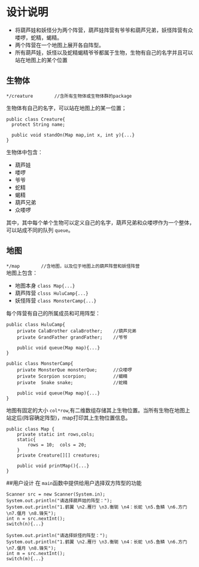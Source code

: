 # 设计说明
- 将葫芦娃和妖怪分为两个阵营，葫芦娃阵营有爷爷和葫芦兄弟，妖怪阵营有众喽啰，蛇精，蝎精。  
- 两个阵营在一个地图上展开各自阵型。  
- 所有葫芦娃，妖怪以及蛇精蝎精爷爷都属于生物，生物有自己的名字并且可以站在地图上的某个位置

## 生物体
```*/creature        //含所有生物体或生物体群的package```   

生物体有自己的名字，可以站在地图上的某一位置；
```
public class Creature{
  protect String name;

  public void standOn(Map map,int x, int y){...}
}
```
生物体中包含：  
- 葫芦娃
- 喽啰
- 爷爷
- 蛇精
- 蝎精
- 葫芦兄弟
- 众喽啰

其中，其中每个单个生物可以定义自己的名字，葫芦兄弟和众喽啰作为一个整体，
可以站成不同的队列 `queue`。

## 地图
```*/map        //含地图，以及位于地图上的葫芦阵营和妖怪阵营```  
地图上包含：
- 地图本身 `class Map{...}`
- 葫芦阵营  `clsss HuluCamp{...}`
- 妖怪阵营  `class MonsterCamp{...}`

每个阵营有自己的所属成员和可用阵型：
```
public class HuluCamp{
    private CalaBrother calaBrother;    //葫芦兄弟
    private GrandFather grandFather;    //爷爷

    public void queue(Map map){...}
}
```
```
public class MonsterCamp{
    private MonsterQue monsterQue;      //众喽啰
    private Scorpion scorpion;          //蝎精
    private  Snake snake;               //蛇精

    public void queue(Map map){...}
}
```
地图有固定的大小 `col*row`,有二维数组存储其上生物位置。当所有生物在地图上站定后(阵容确定阵型)，map打印其上生物位置信息。  
```
public class Map {
    private static int rows,cols;
    static{
        rows = 10;  cols = 20;
    }
    private Creature[][] creatures;

    public void printMap(){...}
}    
```

##用户设计
在 `main`函数中提供给用户选择双方阵型的功能  
```
Scanner src = new Scanner(System.in);
System.out.println("请选择葫芦娃的阵型：");
System.out.println("1.鹤翼 \n2.雁行 \n3.衡轭 \n4：长蛇 \n5.鱼鳞 \n6.方门 \n7.偃月 \n8.锋矢");
int n = src.nextInt();
switch(n){...}

System.out.println("请选择妖怪的阵型：");
System.out.println("1.鹤翼 \n2.雁行 \n3.衡轭 \n4：长蛇 \n5.鱼鳞 \n6.方门 \n7.偃月 \n8.锋矢");
int m = src.nextInt();
switch(m){...}
```
